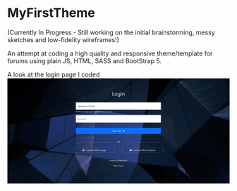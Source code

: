 # MyFirstTheme
(Currently In Progress - Still working on the initial brainstorming, messy sketches and low-fidelity wireframes!)

An attempt at coding a high quality and responsive theme/template for forums using plain JS, HTML, SASS and BootStrap 5.

A look at the login page I coded
<img src="./img/screenshot-login.JPG" text-align="center"> 


